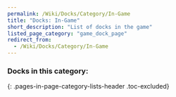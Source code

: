 ```yaml
---
permalink: /Wiki/Docks/Category/In-Game
title: "Docks: In-Game"
short_description: "List of docks in the game"
listed_page_category: "game_dock_page"
redirect_from:
  - /Wiki/Docks/Category/In-Game
---
```


### Docks in this category:
{: .pages-in-page-category-lists-header .toc-excluded}